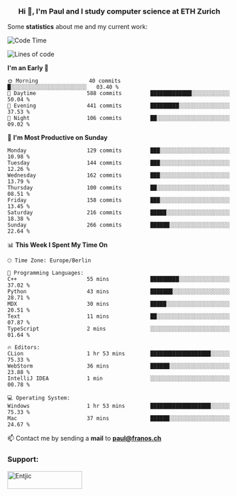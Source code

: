 <h3 align="center">Hi 👋, I'm Paul and I study computer science at ETH Zurich</h3>


Some **statistics** about me and my current work:

<!--START_SECTION:waka-->
![Code Time](http://img.shields.io/badge/Code%20Time-1%2C305%20hrs%2023%20mins-blue)

![Lines of code](https://img.shields.io/badge/From%20Hello%20World%20I%27ve%20Written-1.9%20million%20lines%20of%20code-blue)

**I'm an Early 🐤** 

```text
🌞 Morning                40 commits          █░░░░░░░░░░░░░░░░░░░░░░░░   03.40 % 
🌆 Daytime                588 commits         █████████████░░░░░░░░░░░░   50.04 % 
🌃 Evening                441 commits         █████████░░░░░░░░░░░░░░░░   37.53 % 
🌙 Night                  106 commits         ██░░░░░░░░░░░░░░░░░░░░░░░   09.02 % 
```
📅 **I'm Most Productive on Sunday** 

```text
Monday                   129 commits         ███░░░░░░░░░░░░░░░░░░░░░░   10.98 % 
Tuesday                  144 commits         ███░░░░░░░░░░░░░░░░░░░░░░   12.26 % 
Wednesday                162 commits         ███░░░░░░░░░░░░░░░░░░░░░░   13.79 % 
Thursday                 100 commits         ██░░░░░░░░░░░░░░░░░░░░░░░   08.51 % 
Friday                   158 commits         ███░░░░░░░░░░░░░░░░░░░░░░   13.45 % 
Saturday                 216 commits         █████░░░░░░░░░░░░░░░░░░░░   18.38 % 
Sunday                   266 commits         ██████░░░░░░░░░░░░░░░░░░░   22.64 % 
```


📊 **This Week I Spent My Time On** 

```text
🕑︎ Time Zone: Europe/Berlin

💬 Programming Languages: 
C++                      55 mins             █████████░░░░░░░░░░░░░░░░   37.02 % 
Python                   43 mins             ███████░░░░░░░░░░░░░░░░░░   28.71 % 
MDX                      30 mins             █████░░░░░░░░░░░░░░░░░░░░   20.51 % 
Text                     11 mins             ██░░░░░░░░░░░░░░░░░░░░░░░   07.87 % 
TypeScript               2 mins              ░░░░░░░░░░░░░░░░░░░░░░░░░   01.64 % 

🔥 Editors: 
CLion                    1 hr 53 mins        ███████████████████░░░░░░   75.33 % 
WebStorm                 36 mins             ██████░░░░░░░░░░░░░░░░░░░   23.88 % 
IntelliJ IDEA            1 min               ░░░░░░░░░░░░░░░░░░░░░░░░░   00.78 % 

💻 Operating System: 
Windows                  1 hr 53 mins        ███████████████████░░░░░░   75.33 % 
Mac                      37 mins             ██████░░░░░░░░░░░░░░░░░░░   24.67 % 
```


<!--END_SECTION:waka-->

📫 Contact me by sending a **mail** to **paul@franos.ch**

<h3 align="left">Support:</h3>
<p><a href="https://ko-fi.com/Entjic"> <img align="left" src="https://cdn.ko-fi.com/cdn/kofi3.png?v=3" height="40" width="168" alt="Entjic" /></a></p>
